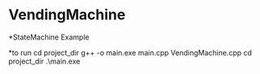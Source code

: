 # VendingMachine
*StateMachine Example

*to run 
cd project_dir g++ -o main.exe main.cpp VendingMachine.cpp
cd project_dir .\main.exe
